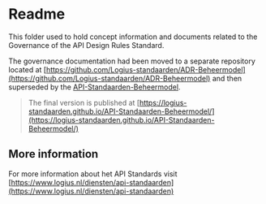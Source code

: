 # Readme

This folder used to hold concept information and documents related to the Governance of the API Design Rules Standard.  
  
The governance documentation had been moved to a separate repository located at [https://github.com/Logius-standaarden/ADR-Beheermodel](https://github.com/Logius-standaarden/ADR-Beheermodel) and then superseded by the [API-Standaarden-Beheermodel](https://logius-standaarden.github.io/API-Standaarden-Beheermodel/).

> The final version is published at [https://logius-standaarden.github.io/API-Standaarden-Beheermodel/](https://logius-standaarden.github.io/API-Standaarden-Beheermodel/)


## More information

For more information about het API Standards visit [https://www.logius.nl/diensten/api-standaarden](https://www.logius.nl/diensten/api-standaarden)

